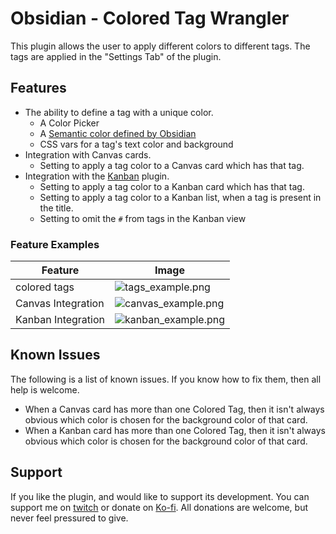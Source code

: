 # Obsidian - Colored Tag Wrangler
This plugin allows the user to apply different colors to different tags.
The tags are applied in the "Settings Tab" of the plugin.

## Features
- The ability to define a tag with a unique color.
  - A Color Picker
  - A [Semantic color defined by Obsidian](https://docs.obsidian.md/Reference/CSS+variables/Foundations/Colors#Semantic+colors)
  - CSS vars for a tag's text color and background 
- Integration with Canvas cards.
  - Setting to apply a tag color to a Canvas card which has that tag.
- Integration with the [Kanban](https://github.com/mgmeyers/obsidian-kanban) plugin.
  - Setting to apply a tag color to a Kanban card which has that tag.
  - Setting to apply a tag color to a Kanban list, when a tag is present in the title.
  - Setting to omit the `#` from tags in the Kanban view

### Feature Examples

| Feature            | Image                                                                                                                                  |
|--------------------|----------------------------------------------------------------------------------------------------------------------------------------|
| colored tags       | ![tags_example.png](https://raw.githubusercontent.com/code-of-chaos/obsidian-colored_tags_wrangler/master/assets/tags_example.png)     |
| Canvas Integration | ![canvas_example.png](https://raw.githubusercontent.com/code-of-chaos/obsidian-colored_tags_wrangler/master/assets/canvas_example.png) |
| Kanban Integration | ![kanban_example.png](https://raw.githubusercontent.com/code-of-chaos/obsidian-colored_tags_wrangler/master/assets/kanban_example.png) |


## Known Issues
The following is a list of known issues. If you know how to fix them, then all help is welcome.
- When a Canvas card has more than one Colored Tag, then it isn't always obvious which color is chosen for the background color of that card.
- When a Kanban card has more than one Colored Tag, then it isn't always obvious which color is chosen for the background color of that card.

## Support
If you like the plugin, and would like to support its development. You can support me on [twitch](https://www.twitch.tv/andreassasdev) or donate on [Ko-fi](https://www.twitch.tv/andreassasdev).
All donations are welcome, but never feel pressured to give.
